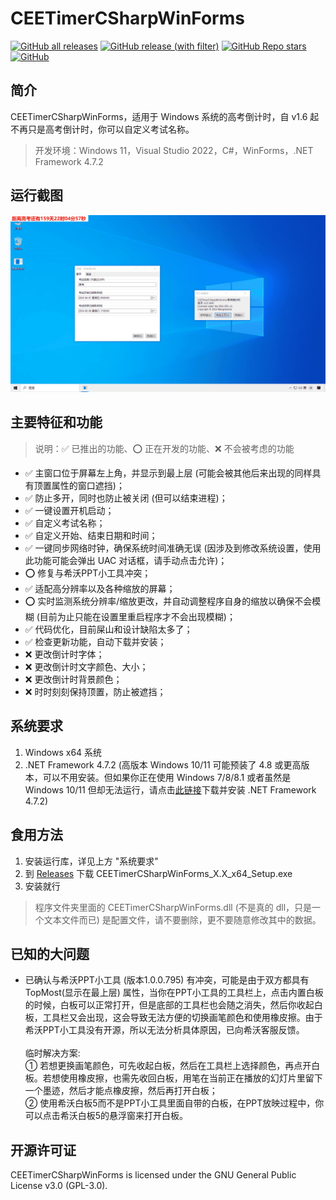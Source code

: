 # CEETimerCSharpWinForms
[![GitHub all releases](https://img.shields.io/github/downloads/WangHaonie/CEETimerCSharpWinForms/total?logo=github&label=%E4%B8%8B%E8%BD%BD%E9%87%8F&color=%23DC67A5)](#) [![GitHub release (with filter)](https://img.shields.io/github/v/release/WangHaonie/CEETimerCSharpWinForms?logo=github&label=%E6%9C%80%E6%96%B0%E7%89%88&color=%23178600)](https://github.com/WangHaonie/CEETimerCSharpWinForms/releases/latest/) [![GitHub Repo stars](https://img.shields.io/github/stars/WangHaonie/CEETimerCSharpWinForms?logo=github&label=Stars&color=%23E5B84E)](#) [![GitHub](https://img.shields.io/github/license/WangHaonie/CEETimerCSharpWinForms?logo=github&label=%E8%AE%B8%E5%8F%AF%E8%AF%81&color=%233C9DF8)](https://github.com/WangHaonie/CEETimerCSharpWinForms/blob/main/LICENSE)
## 简介
CEETimerCSharpWinForms，适用于 Windows 系统的高考倒计时，自 v1.6 起不再只是高考倒计时，你可以自定义考试名称。
> 开发环境：Windows 11，Visual Studio 2022，C#，WinForms，.NET Framework 4.7.2
## 运行截图
![主窗口](./ReadmeImgs/Windows%2010-2023-12-30-10-55-03.png)
## 主要特征和功能
> 说明：✅ 已推出的功能、⭕ 正在开发的功能、❌ 不会被考虑的功能

+ ✅ 主窗口位于屏幕左上角，并显示到最上层 (可能会被其他后来出现的同样具有顶置属性的窗口遮挡)；
+ ✅ 防止多开，同时也防止被关闭 (但可以结束进程)；
+ ✅ 一键设置开机启动；
+ ✅ 自定义考试名称；
+ ✅ 自定义开始、结束日期和时间；
+ ✅ 一键同步网络时钟，确保系统时间准确无误 (因涉及到修改系统设置，使用此功能可能会弹出 UAC 对话框，请手动点击允许)；
+ ⭕ 修复与希沃PPT小工具冲突；
+ ✅ 适配高分辨率以及各种缩放的屏幕；
+ ⭕ 实时监测系统分辨率/缩放更改，并自动调整程序自身的缩放以确保不会模糊 (目前为止只能在设置里重启程序才不会出现模糊)；
+ ✅ 代码优化，目前屎山和设计缺陷太多了；
+ ✅ 检查更新功能，自动下载并安装；
+ ❌ 更改倒计时字体；
+ ❌ 更改倒计时文字颜色、大小；
+ ❌ 更改倒计时背景颜色；
+ ❌ 时时刻刻保持顶置，防止被遮挡；
## 系统要求
1. Windows x64 系统
2. .NET Framework 4.7.2 (高版本 Windows 10/11 可能预装了 4.8 或更高版本，可以不用安装。但如果你正在使用 Windows 7/8/8.1 或者虽然是 Windows 10/11 但却无法运行，请点击[此链接](https://dotnet.microsoft.com/zh-cn/download/dotnet-framework/thank-you/net472-offline-installer)下载并安装 .NET Framework 4.7.2)
## 食用方法
1. 安装运行库，详见上方 "系统要求"
2. 到 [Releases](https://github.com/WangHaonie/CEETimerCSharpWinForms/releases/latest) 下载 CEETimerCSharpWinForms_X.X_x64_Setup.exe
3. 安装就行
> 程序文件夹里面的 CEETimerCSharpWinForms.dll (不是真的 dll，只是一个文本文件而已) 是配置文件，请不要删除，更不要随意修改其中的数据。
## 已知的大问题
+ 已确认与希沃PPT小工具 (版本1.0.0.795) 有冲突，可能是由于双方都具有 TopMost(显示在最上层) 属性，当你在PPT小工具的工具栏上，点击内置白板的时候，白板可以正常打开，但是底部的工具栏也会随之消失，然后你收起白板，工具栏又会出现，这会导致无法方便的切换画笔颜色和使用橡皮擦。由于希沃PPT小工具没有开源，所以无法分析具体原因，已向希沃客服反馈。<br><br>临时解决方案:<br>① 若想更换画笔颜色，可先收起白板，然后在工具栏上选择颜色，再点开白板。若想使用橡皮擦，也需先收回白板，用笔在当前正在播放的幻灯片里留下一个墨迹，然后才能点橡皮擦，然后再打开白板；<br>② 使用希沃白板5而不是PPT小工具里面自带的白板，在PPT放映过程中，你可以点击希沃白板5的悬浮窗来打开白板。
## 开源许可证
CEETimerCSharpWinForms is licensed under the GNU General Public License v3.0 (GPL-3.0).